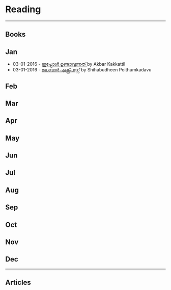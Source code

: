 # Reading
-----
## Books

## Jan
* 03-01-2016 - [ഇപ്പോൾ ഉണ്ടാവുന്നത് ](https://www.goodreads.com/book/show/28436524-ippol-undavunnath) by Akbar Kakkattil
* 03-01-2016 - [ മലബാർ എക്സ്പ്രസ്സ്](https://www.goodreads.com/book/show/28437301-malabar-express) by Shihabudheen Poithumkadavu

## Feb

## Mar

## Apr

## May

## Jun

## Jul

## Aug

## Sep

## Oct

## Nov

## Dec
-----
## Articles 
